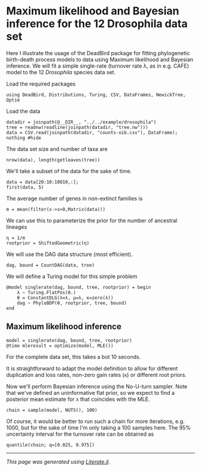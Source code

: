 
# Maximum likelihood and Bayesian inference for the 12 Drosophila data set

Here I illustrate the usage of the DeadBird package for fitting phylogenetic
birth-death process models to data using Maximum likelihood and Bayesian
inference. We will fit a simple single-rate (turnover rate λ, as in e.g.
CAFE) model to the 12 *Drosophila* species data set.

Load the required packages

```@example drosophila
using DeadBird, Distributions, Turing, CSV, DataFrames, NewickTree, Optim
```

Load the data

```@example drosophila
datadir = joinpath(@__DIR__, "../../example/drosophila")
tree = readnw(readline(joinpath(datadir, "tree.nw")))
data = CSV.read(joinpath(datadir, "counts-oib.csv"), DataFrame);
nothing #hide
```

The data set size and number of taxa are

```@example drosophila
nrow(data), length(getleaves(tree))
```

We'll take a subset of the data for the sake of time.

```@example drosophila
data = data[20:10:10010,:];
first(data, 5)
```

The average number of genes in non-extinct families is

```@example drosophila
m = mean(filter(x->x>0,Matrix(data)))
```

We can use this to parameterize the prior for the number of ancestral
lineages

```@example drosophila
η = 1/m
rootprior = ShiftedGeometric(η)
```

We will use the DAG data structure (most efficient).

```@example drosophila
dag, bound = CountDAG(data, tree)
```

We will define a Turing model for this simple problem

```@example drosophila
@model singlerate(dag, bound, tree, rootprior) = begin
    λ ~ Turing.FlatPos(0.)
    θ = ConstantDLG(λ=λ, μ=λ, κ=zero(λ))
    dag ~ PhyloBDP(θ, rootprior, tree, bound)
end
```

## Maximum likelihood inference

```@example drosophila
model = singlerate(dag, bound, tree, rootprior)
@time mleresult = optimize(model, MLE())
```

For the complete data set, this takes a bot 10 seconds.

It is straightforward to adapt the model definition to allow for different
duplication and loss rates, non-zero gain rates (`κ`) or different root
priors.

Now we'll perform Bayesian inference using the No-U-turn sampler. Note that
we've defined an uninformative flat prior, so we expect to find a posterior
mean estimate for `λ` that coincides with the MLE.

```@example drosophila
chain = sample(model, NUTS(), 100)
```

Of course, it would be better to run such a chain for more iterations, e.g.
1000, but for the sake of time I'm only taking a 100 samples here. The 95%
uncertainty interval for the turnover rate can be obtained as

```@example drosophila
quantile(chain; q=[0.025, 0.975])
```

---

*This page was generated using [Literate.jl](https://github.com/fredrikekre/Literate.jl).*

